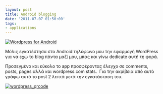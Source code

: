 ```yaml
---
layout: post
title: Android blogging
date: '2011-07-07 01:50:00'
tags:
- applications
---
```



[![Wordpress for Android](https://res.cloudinary.com/dhi3dnnhc/image/upload/v1474488355/android_logo_qcnury.png "android_logo")](http://android.wordpress.org/)

Μόλις εγκατέστησα στο Android τηλέφωνο μου την εφαρμογή WordPress για να εχω το blog πάντα μαζί μου, μπας και γίνω dedicate αυτή τη φορά.

Προσεγμένο και εύκολο το app προσφέροντας έλεγχο σε comments, posts, pages αλλά και wordpress.com stats.  Για την ακρίβεια από αυτό γράφω αυτό το post 2 λεπτά μετά την εγκατάσταση του.

[![](https://res.cloudinary.com/dhi3dnnhc/image/upload/v1474488355/wordpress_qrcode_urekwe.png "wordpress_qrcode")](http://www.maddev.gr/wp-content/uploads/2011/07/wordpress_qrcode.png)


